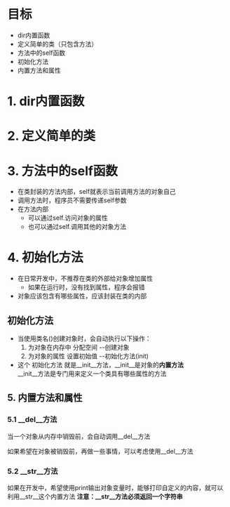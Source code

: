 # 目标
   - dir内置函数
   - 定义简单的类（只包含方法）
   - 方法中的self函数
   - 初始化方法
   - 内置方法和属性

# 1. dir内置函数
# 2. 定义简单的类
# 3. 方法中的self函数
   - 在类封装的方法内部，self就表示当前调用方法的对象自己
   - 调用方法时，程序员不需要传递self参数
   - 在方法内部
     - 可以通过self.访问对象的属性
     - 也可以通过self.调用其他的对象方法
# 4. 初始化方法
   - 在日常开发中，不推荐在类的外部给对象增加属性 
     - 如果在运行时，没有找到属性，程序会报错
   - 对象应该包含有哪些属性，应该封装在类的内部
## 初始化方法
- 当使用类名()创建对象时，会自动执行以下操作：
  1. 为对象在内存中 分配空间 --创建对象
  2. 为对象的属性 设置初始值 --初始化方法(init)
- 这个 初始化方法 就是__init__方法，__init__是对象的**内置方法**<br>
__init__方法是专门用来定义一个类具有哪些属性的方法

## 5. 内置方法和属性
### 5.1 __del__方法
当一个对象从内存中销毁前，会自动调用__del__方法

如果希望在对象被销毁前，再做一些事情，可以考虑使用__del__方法

### 5.2 __str__方法
如果在开发中，希望使用print输出对象变量时，能够打印自定义的内容，就可以利用__str__这个内置方法
**注意：__str__方法必须返回一个字符串**
